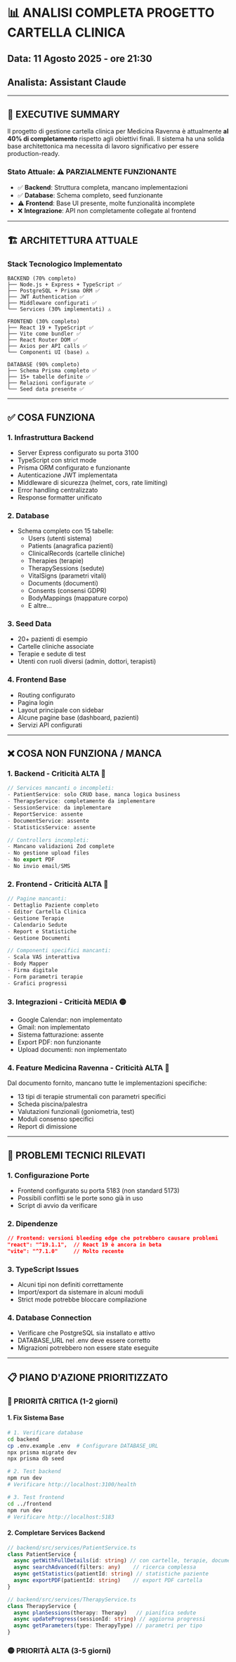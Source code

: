 # 📊 ANALISI COMPLETA PROGETTO CARTELLA CLINICA
## Data: 11 Agosto 2025 - ore 21:30
## Analista: Assistant Claude

---

## 🎯 EXECUTIVE SUMMARY

Il progetto di gestione cartella clinica per Medicina Ravenna è attualmente **al 40% di completamento** rispetto agli obiettivi finali. Il sistema ha una solida base architettonica ma necessita di lavoro significativo per essere production-ready.

### Stato Attuale: ⚠️ **PARZIALMENTE FUNZIONANTE**
- ✅ **Backend**: Struttura completa, mancano implementazioni
- ✅ **Database**: Schema completo, seed funzionante  
- ⚠️ **Frontend**: Base UI presente, molte funzionalità incomplete
- ❌ **Integrazione**: API non completamente collegate al frontend

---

## 🏗️ ARCHITETTURA ATTUALE

### Stack Tecnologico Implementato
```
BACKEND (70% completo)
├── Node.js + Express + TypeScript ✅
├── PostgreSQL + Prisma ORM ✅
├── JWT Authentication ✅
├── Middleware configurati ✅
└── Services (30% implementati) ⚠️

FRONTEND (30% completo)
├── React 19 + TypeScript ✅
├── Vite come bundler ✅
├── React Router DOM ✅
├── Axios per API calls ✅
└── Componenti UI (base) ⚠️

DATABASE (90% completo)
├── Schema Prisma completo ✅
├── 15+ tabelle definite ✅
├── Relazioni configurate ✅
└── Seed data presente ✅
```

---

## ✅ COSA FUNZIONA

### 1. **Infrastruttura Backend**
- Server Express configurato su porta 3100
- TypeScript con strict mode
- Prisma ORM configurato e funzionante
- Autenticazione JWT implementata
- Middleware di sicurezza (helmet, cors, rate limiting)
- Error handling centralizzato
- Response formatter unificato

### 2. **Database**
- Schema completo con 15 tabelle:
  - Users (utenti sistema)
  - Patients (anagrafica pazienti)
  - ClinicalRecords (cartelle cliniche)
  - Therapies (terapie)
  - TherapySessions (sedute)
  - VitalSigns (parametri vitali)
  - Documents (documenti)
  - Consents (consensi GDPR)
  - BodyMappings (mappature corpo)
  - E altre...

### 3. **Seed Data**
- 20+ pazienti di esempio
- Cartelle cliniche associate
- Terapie e sedute di test
- Utenti con ruoli diversi (admin, dottori, terapisti)

### 4. **Frontend Base**
- Routing configurato
- Pagina login
- Layout principale con sidebar
- Alcune pagine base (dashboard, pazienti)
- Servizi API configurati

---

## ❌ COSA NON FUNZIONA / MANCA

### 1. **Backend - Criticità ALTA** 🔴
```typescript
// Services mancanti o incompleti:
- PatientService: solo CRUD base, manca logica business
- TherapyService: completamente da implementare
- SessionService: da implementare
- ReportService: assente
- DocumentService: assente
- StatisticsService: assente

// Controllers incompleti:
- Mancano validazioni Zod complete
- No gestione upload files
- No export PDF
- No invio email/SMS
```

### 2. **Frontend - Criticità ALTA** 🔴
```typescript
// Pagine mancanti:
- Dettaglio Paziente completo
- Editor Cartella Clinica
- Gestione Terapie
- Calendario Sedute
- Report e Statistiche
- Gestione Documenti

// Componenti specifici mancanti:
- Scala VAS interattiva
- Body Mapper
- Firma digitale
- Form parametri terapie
- Grafici progressi
```

### 3. **Integrazioni - Criticità MEDIA** 🟡
- Google Calendar: non implementato
- Gmail: non implementato  
- Sistema fatturazione: assente
- Export PDF: non funzionante
- Upload documenti: non implementato

### 4. **Feature Medicina Ravenna - Criticità ALTA** 🔴
Dal documento fornito, mancano tutte le implementazioni specifiche:
- 13 tipi di terapie strumentali con parametri specifici
- Scheda piscina/palestra
- Valutazioni funzionali (goniometria, test)
- Moduli consenso specifici
- Report di dimissione

---

## 🐛 PROBLEMI TECNICI RILEVATI

### 1. **Configurazione Porte**
- Frontend configurato su porta 5183 (non standard 5173)
- Possibili conflitti se le porte sono già in uso
- Script di avvio da verificare

### 2. **Dipendenze**
```json
// Frontend: versioni bleeding edge che potrebbero causare problemi
"react": "^19.1.1",  // React 19 è ancora in beta
"vite": "^7.1.0"     // Molto recente
```

### 3. **TypeScript Issues**
- Alcuni tipi non definiti correttamente
- Import/export da sistemare in alcuni moduli
- Strict mode potrebbe bloccare compilazione

### 4. **Database Connection**
- Verificare che PostgreSQL sia installato e attivo
- DATABASE_URL nel .env deve essere corretto
- Migrazioni potrebbero non essere state eseguite

---

## 📋 PIANO D'AZIONE PRIORITIZZATO

### 🔴 PRIORITÀ CRITICA (1-2 giorni)

#### 1. Fix Sistema Base
```bash
# 1. Verificare database
cd backend
cp .env.example .env  # Configurare DATABASE_URL
npx prisma migrate dev
npx prisma db seed

# 2. Test backend
npm run dev
# Verificare http://localhost:3100/health

# 3. Test frontend  
cd ../frontend
npm run dev
# Verificare http://localhost:5183
```

#### 2. Completare Services Backend
```typescript
// backend/src/services/PatientService.ts
class PatientService {
  async getWithFullDetails(id: string) // con cartelle, terapie, documenti
  async searchAdvanced(filters: any)    // ricerca complessa
  async getStatistics(patientId: string) // statistiche paziente
  async exportPDF(patientId: string)    // export PDF cartella
}

// backend/src/services/TherapyService.ts
class TherapyService {
  async planSessions(therapy: Therapy)   // pianifica sedute
  async updateProgress(sessionId: string) // aggiorna progressi
  async getParameters(type: TherapyType) // parametri per tipo
}
```

### 🟡 PRIORITÀ ALTA (3-5 giorni)